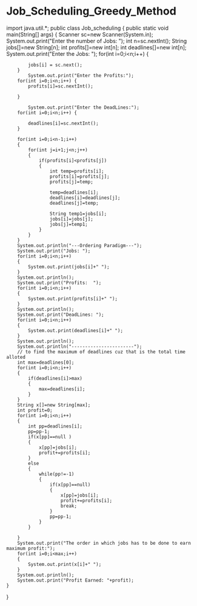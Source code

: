 # Job_Scheduling_Greedy_Method
import java.util.*;
public class Job_scheduling {
    public static void main(String[] args) {
        Scanner sc=new Scanner(System.in);
        System.out.print("Enter the number of Jobs: ");
        int n=sc.nextInt();
        String jobs[]=new String[n];
        int profits[]=new int[n];
        int deadlines[]=new int[n];
        System.out.print("Enter the Jobs: ");
        for(int i=0;i<n;i++) {

            jobs[i] = sc.next();
        }
            System.out.print("Enter the Profits:");
        for(int i=0;i<n;i++) {
            profits[i]=sc.nextInt();

        }

            System.out.print("Enter the DeadLines:");
        for(int i=0;i<n;i++) {

            deadlines[i]=sc.nextInt();
        }

        for(int i=0;i<n-1;i++)
        {
            for(int j=i+1;j<n;j++)
            {
                if(profits[i]<profits[j])
                {
                    int temp=profits[i];
                    profits[i]=profits[j];
                    profits[j]=temp;

                    temp=deadlines[i];
                    deadlines[i]=deadlines[j];
                    deadlines[j]=temp;

                    String temp1=jobs[i];
                    jobs[i]=jobs[j];
                    jobs[j]=temp1;
                }
            }
        }
        System.out.println("---Ordering Paradigm---");
        System.out.print("Jobs: ");
        for(int i=0;i<n;i++)
        {
            System.out.print(jobs[i]+" ");
        }
        System.out.println();
        System.out.print("Profits:  ");
        for(int i=0;i<n;i++)
        {
            System.out.print(profits[i]+" ");
        }
        System.out.println();
        System.out.print("DeadLines: ");
        for(int i=0;i<n;i++)
        {
            System.out.print(deadlines[i]+" ");
        }
        System.out.println();
        System.out.println("-----------------------");
        // to find the maximum of deadlines cuz that is the total time alloted
        int max=deadlines[0];
        for(int i=0;i<n;i++)
        {
            if(deadlines[i]>max)
            {
                max=deadlines[i];
            }
        }
        String x[]=new String[max];
        int profit=0;
        for(int i=0;i<n;i++)
        {
            int pp=deadlines[i];
            pp=pp-1;
            if(x[pp]==null )
            {
                x[pp]=jobs[i];
                profit+=profits[i];
            }
            else
            {
                while(pp!=-1)
                {
                    if(x[pp]==null)
                    {
                        x[pp]=jobs[i];
                        profit+=profits[i];
                        break;
                    }
                    pp=pp-1;
                }
            }

        }
        System.out.print("The order in which jobs has to be done to earn maximum profit:");
        for(int i=0;i<max;i++)
        {
            System.out.print(x[i]+" ");
        }
        System.out.println();
        System.out.print("Profit Earned: "+profit);
    }
}
